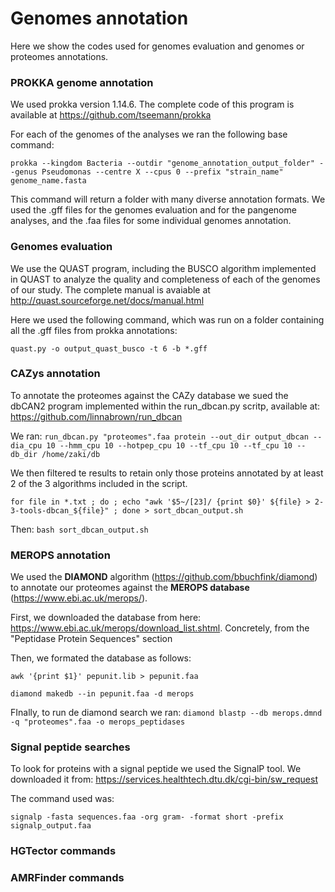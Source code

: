 # Genomes annotation

Here we show the codes used for genomes evaluation and genomes or proteomes annotations. 

### PROKKA genome annotation
We used prokka version 1.14.6. The complete code of this program is available at https://github.com/tseemann/prokka 

For each of the genomes of the analyses we ran the following base command:

`prokka --kingdom Bacteria --outdir "genome_annotation_output_folder" --genus Pseudomonas --centre X --cpus 0 --prefix "strain_name" genome_name.fasta`

This command will return a folder with many diverse annotation formats. We used the .gff files for the genomes evaluation and for the pangenome analyses, and the .faa files for some individual genomes annotation.

### Genomes evaluation

We use the QUAST program, including the BUSCO algorithm implemented in QUAST to analyze the quality and completeness of each of the genomes of our study. The complete manual is avaiable at http://quast.sourceforge.net/docs/manual.html 

Here we used the following command, which was run on a folder containing all the .gff files from prokka annotations:

`quast.py -o output_quast_busco -t 6 -b *.gff`

### CAZys annotation

To annotate the proteomes against the CAZy database we sued the dbCAN2 program implemented within the run_dbcan.py scritp, available at: https://github.com/linnabrown/run_dbcan 

We ran: `run_dbcan.py "proteomes".faa protein --out_dir output_dbcan --dia_cpu 10 --hmm_cpu 10 --hotpep_cpu 10 --tf_cpu 10 --tf_cpu 10 --db_dir /home/zaki/db`

We then filtered te results to retain only those proteins annotated by at least 2 of the 3 algorithms included in the script.

`for file in *.txt ;
do ;
echo "awk '$5~/[23]/ {print $0}' ${file} > 2-3-tools-dbcan_${file}" ;
done > sort_dbcan_output.sh`

Then:
`bash sort_dbcan_output.sh`


### MEROPS annotation

We used the **DIAMOND** algorithm (https://github.com/bbuchfink/diamond) to annotate our proteomes against the **MEROPS database** (https://www.ebi.ac.uk/merops/).

First, we downloaded the database from here: https://www.ebi.ac.uk/merops/download_list.shtml. Concretely, from the "Peptidase Protein Sequences" section

Then, we formated the database as follows:

`awk '{print $1}' pepunit.lib > pepunit.faa`

`diamond makedb --in pepunit.faa -d merops`

FInally, to run de diamond search we ran:
`diamond blastp --db merops.dmnd -q "proteomes".faa -o merops_peptidases`


### Signal peptide searches

To look for proteins with a signal peptide we used the SignalP tool. We downloaded it from: https://services.healthtech.dtu.dk/cgi-bin/sw_request

The command used was:

`signalp -fasta sequences.faa -org gram- -format short -prefix
signalp_output.faa`

### HGTector commands


### AMRFinder commands
